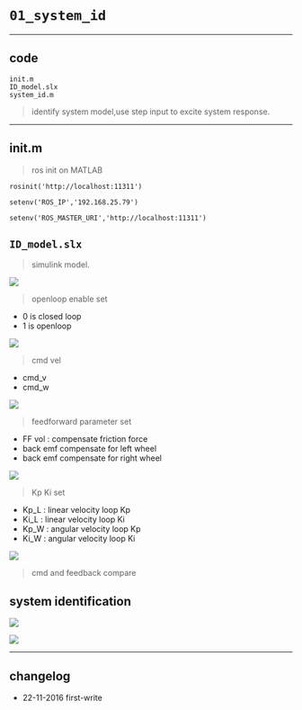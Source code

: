 # `01_system_id`

----
## code
    init.m
    ID_model.slx
    system_id.m
    

> identify system model,use step input to excite system response.

----
## init.m
>ros init on MATLAB  

    rosinit('http://localhost:11311')

    setenv('ROS_IP','192.168.25.79')
     
    setenv('ROS_MASTER_URI','http://localhost:11311')

## `ID_model.slx`
>simulink model.

![](https://drive.google.com/uc?view&id=0B134T1DTCk6tMkFWUlNkX2pHVEU)
> openloop enable set

* 0 is closed loop
* 1 is openloop

![](https://drive.google.com/uc?view&id=0B134T1DTCk6tRHJiM3RnVHRDVk0)
> cmd vel

* cmd_v
* cmd_w

![](https://drive.google.com/uc?view&id=0B134T1DTCk6tbmsyek1NNm43cTA)
> feedforward parameter set

* FF vol : compensate friction force
* back emf compensate for left wheel
* back emf compensate for right wheel

![](https://drive.google.com/uc?view&id=0B134T1DTCk6tMk9JaWtFOVdQZU0)
>Kp Ki set

* Kp_L : linear velocity loop Kp
* Ki_L : linear velocity loop Ki
* Kp_W : angular velocity loop Kp
* Ki_W : angular velocity loop Ki

![](https://drive.google.com/uc?view&id=0B134T1DTCk6tbUdzRmJkRUZHRzQ)
>cmd and feedback compare

## system identification
![](https://drive.google.com/uc?view&id=0B134T1DTCk6tR0wzTFFRLWc5Zmc)

![](https://drive.google.com/uc?view&id=0B134T1DTCk6tOFVNTC0xckw5Ums)

----
## changelog
* 22-11-2016 first-write	

